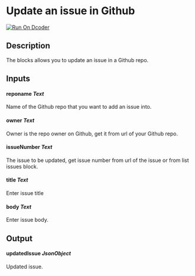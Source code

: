 # Update an issue in Github
[![Run On Dcoder](https://static-content.dcoder.tech/dcoder-assets/run-on-dcoder.svg)](https://code.dcoder.tech/feed/project/60def9896860986b326be157)

## Description
The blocks allows you to update an issue in a Github repo.

## Inputs
#### **reponame**  *Text*
Name of the Github repo that you want to add an issue into.
#### **owner**  *Text*
Owner is the repo owner on Github, get it from url of your Github repo.
#### **issueNumber**  *Text*
The issue to be updated, get issue number from url of the issue or from list issues block.
#### **title**  *Text*
Enter issue title
#### **body**  *Text*
Enter issue body.

## Output
#### **updatedIssue**  *JsonObject*
Updated issue.

